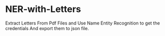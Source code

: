 # NER-with-Letters
Extract Letters From Pdf Files and Use Name Entity Recognition to get the credentials And export them to json file.
